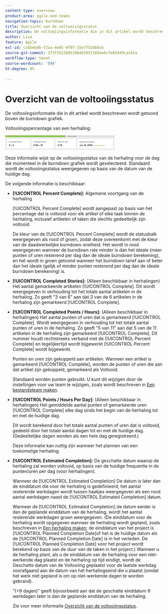 ```yaml
---
content-type: overview
product-area: agile-and-teams
navigation-topic: burndown
title: Overzicht van de voltooiingsstatus
description: De voltooiingsinformatie die in dit artikel wordt beschreven wordt getoond boven de burndown grafiek.
author: Lisa
feature: Agile
exl-id: cc6bebdb-f2aa-4e85-9f9f-15e7753d84cb
source-git-commit: 373f2522b85196d6395f189ae6cfe03449cac61a
workflow-type: tm+mt
source-wordcount: '594'
ht-degree: 0%

---
```


# Overzicht van de voltooiingsstatus

De voltooiingsinformatie die in dit artikel wordt beschreven wordt getoond boven de burndown grafiek.

Voltooiingspercentage van een herhaling:

![](assets/burndown-percentcomplete-350x47.png)

Deze informatie wijst op de voltooiingsstatus van de herhaling voor de dag die momenteel in de burndown grafiek wordt geselecteerd. Standaard wordt de voltooiingsstatus weergegeven op basis van de datum van de huidige dag.

De volgende informatie is beschikbaar:

* **[!UICONTROL Percent Complete]:** Algemene voortgang van de herhaling

   [!UICONTROL Percent Complete] wordt aangepast op basis van het percentage dat is voltooid voor elk artikel of elke taak binnen de herhaling, inclusief artikelen of taken die slechts gedeeltelijk zijn voltooid.

   De kleur van de [!UICONTROL Percent Complete] wordt de statusbalk weergegeven als rood of groen, zodat deze overeenkomt met de kleur van de daadwerkelijke burndown-snelheid. Het wordt in rood weergegeven wanneer de burndown rate minder is dan het ideale (meer punten of uren resterend per dag dan de ideale burndown berekening), en het wordt in groen getoond wanneer het burndown tarief aan of beter dan het ideale (gelijk of minder punten resterend per dag dan de ideale burndown berekening) is.

* **[!UICONTROL Completed Stories]:** (Alleen beschikbaar in herhalingen) Het aantal gemarkeerde artikelen [!UICONTROL Complete]. Dit wordt weergegeven in verhouding tot het totale aantal artikelen in de herhaling. Zo geeft &quot;3 van 6&quot; aan dat 3 van de 6 artikelen in de herhaling zijn gemarkeerd [!UICONTROL Complete].
* **[!UICONTROL Completed Points / Hours]:** (Alleen beschikbaar in herhalingen) Het aantal punten of uren dat is gemarkeerd [!UICONTROL Complete]. Wordt weergegeven in verhouding tot het totale aantal punten of uren in de herhaling. Zo geeft &quot;5 van 11&quot; aan dat 5 van de 11 artikelen in de herhaling zijn gemarkeerd [!UICONTROL Complete]. Dit nummer houdt rechtstreeks verband met de [!UICONTROL Percent Complete] en tegelijkertijd wordt bijgewerkt [!UICONTROL Percent Complete] wordt bijgewerkt.

   Punten en uren zijn gekoppeld aan artikelen. Wanneer een artikel is gemarkeerd [!UICONTROL Complete], worden de punten of uren die aan dat artikel zijn gekoppeld, gemarkeerd als Voltooid.

   Standaard worden punten gebruikt. U kunt dit wijzigen door de instellingen voor uw team te wijzigen, zoals wordt beschreven in [Een bestandsteam maken](../../../agile/get-started-with-agile-in-workfront/create-an-agile-team.md).

* **[!UICONTROL Points / Hours Per Day]:** (Alleen beschikbaar in herhalingen) Het gemiddelde aantal punten of gemarkeerde uren [!UICONTROL Complete] elke dag sinds het begin van de herhaling tot en met de huidige dag.

   Dit wordt berekend door het totale aantal punten of uren dat is voltooid, gedeeld door het totale aantal dagen tot en met de huidige dag. (Gedeeltelijke dagen worden als een hele dag geregistreerd.)

   Deze informatie kan nuttig zijn wanneer het plannen van een toekomstige herhaling.

* **[!UICONTROL Estimated Completion]:** De geschatte datum waarop de herhaling zal worden voltooid, op basis van de huidige frequentie in de punten/uren per dag (voor herhalingen).

   Wanneer de [!UICONTROL Estimated Completion] De datum is later dan de einddatum die voor de herhaling is gedefinieerd, het aantal resterende werkdagen wordt tussen haakjes weergegeven als een rood aantal werkdagen naast de [!UICONTROL Estimated Completion] datum.

   Wanneer de [!UICONTROL Estimated Completion] de datum eerder is dan de geplande einddatum van de herhaling, wordt het aantal resterende werkdagen groen weergegeven. (De einddatum voor de herhaling wordt opgegeven wanneer de herhaling wordt gepland, zoals beschreven in [Een herhaling maken](../../../agile/use-scrum-in-an-agile-team/iterations/create-an-iteration.md); de einddatum van het project is [!UICONTROL Planned Completion Date]of het is de huidige datum als de [!UICONTROL Planned Completion Date] is in het verleden. De [!UICONTROL Planned Completion Date] voor het project wordt berekend op basis van de duur van de taken in het project.) Wanneer u de herhaling plant, als u de einddatum van de herhaling voor een niet-werkende dag plaatst en de herhaling op tijd eindigt, wordt de Geschatte datum van de Voltooiing geplaatst voor de laatste werkdag voorafgaand aan de datum van het herhalingseind die u plaatst (omdat het werk niet gepland is om op niet-werkende dagen te worden gebrand).

   &quot;(+9 dagen)&quot; geeft bijvoorbeeld aan dat de geschatte einddatum 9 werkdagen later is dan de geplande einddatum van de herhaling.

   Zie voor meer informatie [Overzicht van de voltooiingsstatus](#Understanding-How-Days-Off-Affect-the-Burndown-Chart).
